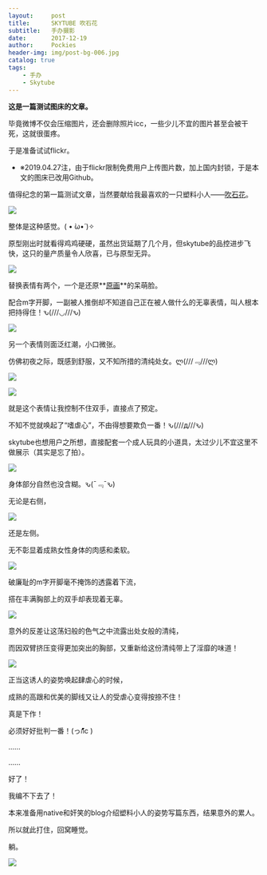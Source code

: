 ```yaml
---
layout:     post
title:      SKYTUBE 吹石花
subtitle:   手办摄影
date:       2017-12-19
author:     Pockies
header-img: img/post-bg-006.jpg
catalog: true
tags:
    - 手办
    - Skytube
---
```


**这是一篇测试图床的文章。**

毕竟微博不仅会压缩图片，还会删除照片icc，一些少儿不宜的图片甚至会被干死，这就很蛋疼。

于是准备试试flickr。

- ※2019.04.27注，由于flickr限制免费用户上传图片数，加上国内封锁，于是本文的图床已改用Github。

值得纪念的第一篇测试文章，当然要献给我最喜欢的一只塑料小人——[吹石花](http://skytube.jp/item/ax1043hana.html)。

![](https://raw.githubusercontent.com/Pockies/pic/master/24289956077_ff13274bde_k.jpg)

整体是这种感觉。( • ̀ω•́ )✧﻿

原型刚出时就看得鸡鸡硬硬，虽然出货延期了几个月，但skytube的品控进步飞快，这只的量产质量令人欣喜，已与原型无异。

![](https://raw.githubusercontent.com/Pockies/pic/master/39150189271_ba83740458_k.jpg)

替换表情有两个，一个是还原**[原画](http://skytube.jp/item/images/ax1043hana/postcard.jpg)**的呆萌脸。

配合m字开脚，一副被人推倒却不知道自己正在被人做什么的无辜表情，叫人根本把持得住！ԅ(///◡///ԅ)﻿

![](https://raw.githubusercontent.com/Pockies/pic/master/24289950467_339145f487_k.jpg)

另一个表情则面泛红潮，小口微张。

仿佛初夜之际，既感到舒服，又不知所措的清纯处女。ლ(///﹃///ლ)

![](https://raw.githubusercontent.com/Pockies/pic/master/38269282275_860f2ae5cf_k.jpg)

![](https://raw.githubusercontent.com/Pockies/pic/master/24289945757_f5048ca691_k.jpg)

就是这个表情让我控制不住双手，直接点了预定。

不知不觉就唤起了“嗜虐心”，不由得想要欺负一番！﻿ԅ(///д///ԅ)﻿

skytube也想用户之所想，直接配套一个成人玩具的小道具，太过少儿不宜这里不做展示（其实是忘了拍）。

![](https://raw.githubusercontent.com/Pockies/pic/master/25284473028_85b76b7f68_k.jpg)

身体部分自然也没含糊。ԅ(¯﹃¯ԅ)﻿

无论是右侧，

![](https://raw.githubusercontent.com/Pockies/pic/master/25284470428_253cfb018d_k.jpg)

还是左侧。

无不彰显着成熟女性身体的肉感和柔软。

![](https://raw.githubusercontent.com/Pockies/pic/master/39120023872_9d8b5da45f_k.jpg)

破廉耻的m字开脚毫不掩饰的透露着下流，

搭在丰满胸部上的双手却表现着无辜。

![](https://raw.githubusercontent.com/Pockies/pic/master/39120018482_9a342ee1bc_k.jpg)

意外的反差让这荡妇般的色气之中流露出处女般的清纯，

而因双臂挤压变得更加突出的胸部，又重新给这份清纯带上了淫靡的味道！

![](https://raw.githubusercontent.com/Pockies/pic/master/39120032692_4cc8bc466f_k.jpg)

正当这诱人的姿势唤起肆虐心的时候，

成熟的高跟和优美的脚线又让人的受虐心变得按捺不住！

真是下作！

必须好好批判一番！(っก้้้้้้้้้้้้้้้้้้้้c )

......

......

好了！

我编不下去了！

本来准备用native和奸笑的blog介绍塑料小人的姿势写篇东西，结果意外的累人。

所以就此打住，回窝睡觉。

躺。

![](https://raw.githubusercontent.com/Pockies/pic/master/24284943617_687aa21f5b_k.jpg)